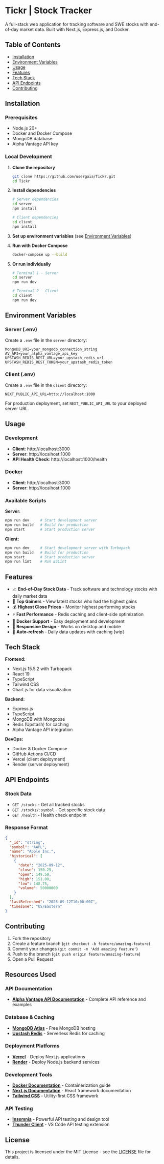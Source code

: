 # Tickr | Stock Tracker

A full-stack web application for tracking software and SWE stocks with end-of-day market data. Built with Next.js, Express.js, and Docker.

## Table of Contents
- [Installation](#installation)
- [Environment Variables](#environment-variables)
- [Usage](#usage)
- [Features](#features)
- [Tech Stack](#tech-stack)
- [API Endpoints](#api-endpoints)
- [Contributing](#contributing)

## Installation

### Prerequisites
- Node.js 20+
- Docker and Docker Compose
- MongoDB database
- Alpha Vantage API key

### Local Development

1. **Clone the repository**
   ```bash
   git clone https://github.com/usergaia/Tickr.git
   cd Tickr
   ```

2. **Install dependencies**
   ```bash
   # Server dependencies
   cd server
   npm install
   
   # Client dependencies
   cd client
   npm install
   ```

3. **Set up environment variables** (see [Environment Variables](#environment-variables))

4. **Run with Docker Compose**
   ```bash
   docker-compose up --build
   ```

5. **Or run individually**
   ```bash
   # Terminal 1 - Server
   cd server
   npm run dev
   
   # Terminal 2 - Client
   cd client
   npm run dev
   ```

## Environment Variables

### Server (.env)
Create a `.env` file in the `server` directory:

```env
MongoDB_URI=your_mongodb_connection_string
AV_API=your_alpha_vantage_api_key
UPSTASH_REDIS_REST_URL=your_upstash_redis_url
UPSTASH_REDIS_REST_TOKEN=your_upstash_redis_token
```

### Client (.env)
Create a `.env` file in the `client` directory:

```env
NEXT_PUBLIC_API_URL=http://localhost:1000
```

For production deployment, set `NEXT_PUBLIC_API_URL` to your deployed server URL.

## Usage

### Development
- **Client**: http://localhost:3000
- **Server**: http://localhost:1000
- **API Health Check**: http://localhost:1000/health

### Docker
- **Client**: http://localhost:3000
- **Server**: http://localhost:1000

### Available Scripts

**Server:**
```bash
npm run dev     # Start development server
npm run build   # Build for production
npm start       # Start production server
```

**Client:**
```bash
npm run dev     # Start development server with Turbopack
npm run build   # Build for production
npm start       # Start production server
npm run lint    # Run ESLint
```

## Features

- 📈 **End-of-Day Stock Data** - Track software and technology stocks with daily market data
- 🚀 **Top Gainers** - View latest stocks who had the highest gains
- 💰 **Highest Close Prices** - Monitor highest performing stocks
- ⚡ **Fast Performance** - Redis caching and client-side optimization
- 🐳 **Docker Support** - Easy deployment and development
- 📱 **Responsive Design** - Works on desktop and mobile
- 🔄 **Auto-refresh** - Daily data updates with caching [wip]

## Tech Stack

**Frontend:**
- Next.js 15.5.2 with Turbopack
- React 19
- TypeScript
- Tailwind CSS
- Chart.js for data visualization

**Backend:**
- Express.js
- TypeScript
- MongoDB with Mongoose
- Redis (Upstash) for caching
- Alpha Vantage API integration

**DevOps:**
- Docker & Docker Compose
- GitHub Actions CI/CD
- Vercel (client deployment)
- Render (server deployment)

## API Endpoints

### Stock Data
- `GET /stocks` - Get all tracked stocks
- `GET /stocks/:symbol` - Get specific stock data
- `GET /health` - Health check endpoint

### Response Format
```json
{
  "_id": "string",
  "symbol": "AAPL",
  "name": "Apple Inc.",
  "historical": [
    {
      "date": "2025-09-12",
      "close": 150.25,
      "open": 149.50,
      "high": 151.00,
      "low": 148.75,
      "volume": 50000000
    }
  ],
  "lastRefreshed": "2025-09-12T10:00:00Z",
  "timezone": "US/Eastern"
}
```

## Contributing

1. Fork the repository
2. Create a feature branch (`git checkout -b feature/amazing-feature`)
3. Commit your changes (`git commit -m 'Add amazing feature'`)
4. Push to the branch (`git push origin feature/amazing-feature`)
5. Open a Pull Request

## Resources Used

### API Documentation
- **[Alpha Vantage API Documentation](https://www.alphavantage.co/documentation/)** - Complete API reference and examples

### Database & Caching
- **[MongoDB Atlas](https://www.mongodb.com/cloud/atlas)** - Free MongoDB hosting
- **[Upstash Redis](https://upstash.com/)** - Serverless Redis for caching

### Deployment Platforms
- **[Vercel](https://vercel.com/docs)** - Deploy Next.js applications
- **[Render](https://render.com/docs)** - Deploy Node.js backend services

### Development Tools
- **[Docker Documentation](https://docs.docker.com/)** - Containerization guide
- **[Next.js Documentation](https://nextjs.org/docs)** - React framework documentation
- **[Tailwind CSS](https://tailwindcss.com/docs)** - Utility-first CSS framework

### API Testing
- **[Insomnia](https://insomnia.rest/)** - Powerful API testing and design tool
- **[Thunder Client](https://www.thunderclient.com/)** - VS Code API testing extension

## License

This project is licensed under the MIT License - see the [LICENSE](LICENSE) file for details.
